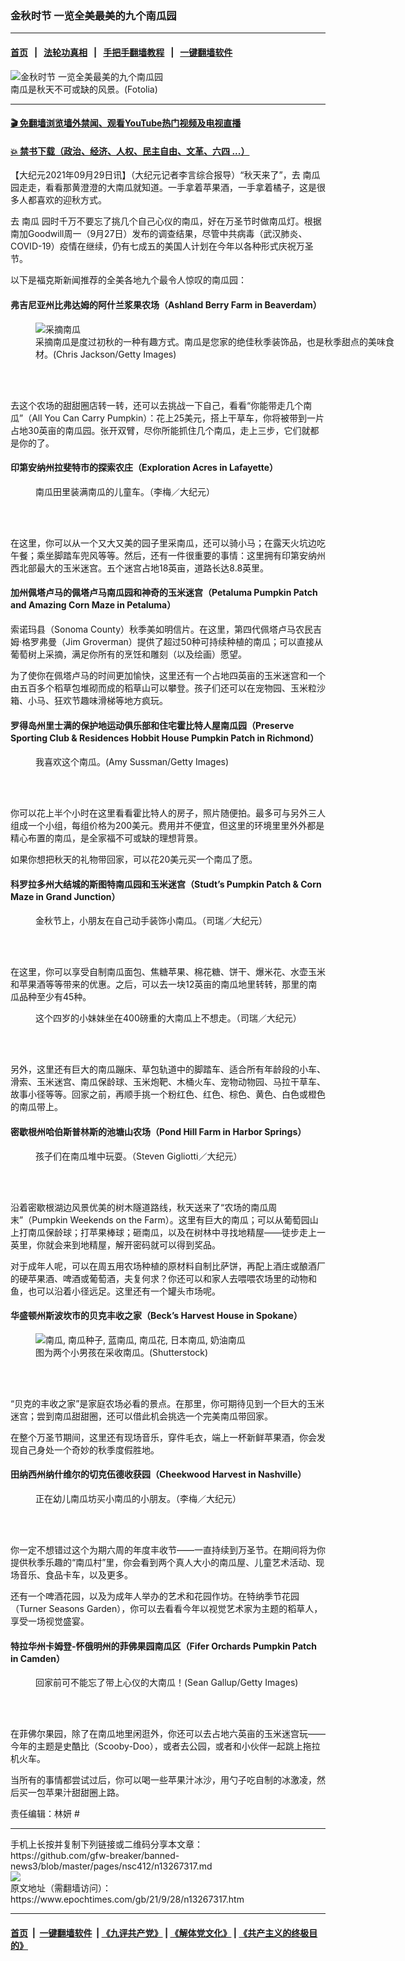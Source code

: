 ### 金秋时节 一览全美最美的九个南瓜园
------------------------

#### [首页](https://github.com/gfw-breaker/banned-news3/blob/master/README.md) &nbsp;&nbsp;|&nbsp;&nbsp; [法轮功真相](https://github.com/begood0513/basic/blob/master/README.md)  &nbsp;&nbsp;|&nbsp;&nbsp; [手把手翻墙教程](https://github.com/gfw-breaker/guides/wiki)  &nbsp;&nbsp;|&nbsp;&nbsp; [一键翻墙软件](https://github.com/gfw-breaker/nogfw/blob/master/README.md)  



<div><img alt="金秋时节 一览全美最美的九个南瓜园" class="attachment-djy_600_400 size-djy_600_400 wp-post-image" src="https://i.epochtimes.com/assets/uploads/2018/10/1709291553002483-600x400.jpg"/>
<div class="caption">
 南瓜是秋天不可或缺的风景。(Fotolia)
</div></div><hr/>

#### [ 🎬  免翻墙浏览墙外禁闻、观看YouTube热门视频及电视直播](https://github.com/gfw-breaker/HelloWorld)

#### [ 💥  禁书下载（政治、经济、人权、民主自由、文革、六四 ...）](https://github.com/gfw-breaker/books/blob/master/README.md)

<div><p>
 【大纪元2021年09月29日讯】（大纪元记者李言综合报导）“秋天来了”，去
 <ok href="https://www.epochtimes.com/gb/tag/%E5%8D%97%E7%93%9C.html">
  南瓜
 </ok>
 园走走，看看那黄澄澄的大南瓜就知道。一手拿着苹果酒，一手拿着橘子，这是很多人都喜欢的迎秋方式。
</p>
<p>
 去
 <ok href="https://www.epochtimes.com/gb/tag/%E5%8D%97%E7%93%9C.html">
  南瓜
 </ok>
 园时千万不要忘了挑几个自己心仪的南瓜，好在万圣节时做南瓜灯。根据南加Goodwill周一（9月27日）发布的调查结果，尽管中共病毒（武汉肺炎、COVID-19）疫情在继续，仍有七成五的美国人计划在今年以各种形式庆祝万圣节。
</p>
<p>
 以下是福克斯新闻推荐的全美各地九个最令人惊叹的南瓜园：
</p>
<h4>
 弗吉尼亚州比弗达姆的阿什兰浆果农场（Ashland Berry Farm in Beaverdam）
</h4>
<figure aria-describedby="caption-attachment-13256190" class="wp-caption aligncenter" id="attachment_13256190" style="width: 596px">
 <ok href="https://i.epochtimes.com/assets/uploads/2021/09/id13256190-GettyImages-1281628938.jpg" target="_blank">
  <img alt="采摘南瓜" class="size-medium_vertical wp-image-13256190" src="https://i.epochtimes.com/assets/uploads/2021/09/id13256190-GettyImages-1281628938-596x400.jpg"/>
 </ok>
 <br/><figcaption class="wp-caption-text" id="caption-attachment-13256190">
  采摘南瓜是度过初秋的一种有趣方式。南瓜是您家的绝佳秋季装饰品，也是秋季甜点的美味食材。(Chris Jackson/Getty Images)
 </figcaption><br/>
</figure><br/>
<p>
 去这个农场的甜甜圈店转一转，还可以去挑战一下自己，看看“你能带走几个南瓜”（All You Can Carry Pumpkin）：花上25美元，搭上干草车，你将被带到一片占地30英亩的南瓜园。张开双臂，尽你所能抓住几个南瓜，走上三步，它们就都是你的了。
</p>
<h4>
 印第安纳州拉斐特市的探索农庄（Exploration Acres in Lafayette）
</h4>
<figure aria-describedby="caption-attachment-11573014" class="wp-caption aligncenter" id="attachment_11573014" style="width: 533px">
 <ok href="https://i.epochtimes.com/assets/uploads/2019/10/IMG_4190.jpg" target="_blank">
  <img alt="" class="size-medium_vertical wp-image-11573014" src="https://i.epochtimes.com/assets/uploads/2019/10/IMG_4190-533x400.jpg"/>
 </ok>
 <br/><figcaption class="wp-caption-text" id="caption-attachment-11573014">
  南瓜田里装满南瓜的儿童车。（李梅／大纪元）
 </figcaption><br/>
</figure><br/>
<p>
 在这里，你可以从一个又大又美的园子里采南瓜，还可以骑小马；在露天火坑边吃午餐；乘坐脚踏车兜风等等。然后，还有一件很重要的事情：这里拥有印第安纳州西北部最大的玉米迷宫。五个迷宫占地18英亩，道路长达8.8英里。
</p>
<h4>
 加州佩塔卢马的佩塔卢马南瓜园和神奇的玉米迷宫（Petaluma Pumpkin Patch and Amazing Corn Maze in Petaluma）
</h4>
<p>
 索诺玛县（Sonoma County）秋季美如明信片。在这里，第四代佩塔卢马农民吉姆‧格罗弗曼（Jim Groverman）提供了超过50种可持续种植的南瓜；可以直接从葡萄树上采摘，满足你所有的烹饪和雕刻（以及绘画）愿望。
</p>
<p>
 为了使你在佩塔卢马的时间更加愉快，这里还有一个占地四英亩的玉米迷宫和一个由五百多个稻草包堆砌而成的稻草山可以攀登。孩子们还可以在宠物园、玉米粒沙箱、小马、狂欢节趣味滑梯等地方疯玩。
</p>
<h4>
 罗得岛州里士满的保护地运动俱乐部和住宅霍比特人屋南瓜园（Preserve Sporting Club &amp; Residences Hobbit House Pumpkin Patch in Richmond）
</h4>
<figure aria-describedby="caption-attachment-12465200" class="wp-caption aligncenter" id="attachment_12465200" style="width: 600px">
 <ok href="https://i.epochtimes.com/assets/uploads/2020/10/GettyImages-1278461082.jpg" target="_blank">
  <img alt="" class="size-medium_vertical wp-image-12465200" src="https://i.epochtimes.com/assets/uploads/2020/10/GettyImages-1278461082-600x400.jpg"/>
 </ok>
 <br/><figcaption class="wp-caption-text" id="caption-attachment-12465200">
  我喜欢这个南瓜。(Amy Sussman/Getty Images)
 </figcaption><br/>
</figure><br/>
<p>
 你可以花上半个小时在这里看看霍比特人的房子，照片随便拍。最多可与另外三人组成一个小组，每组价格为200美元。费用并不便宜，但这里的环境里里外外都是精心布置的南瓜，是全家福不可或缺的理想背景。
</p>
<p>
 如果你想把秋天的礼物带回家，可以花20美元买一个南瓜了愿。
</p>
<h4>
 科罗拉多州大结城的斯图特南瓜园和玉米迷宫（Studt’s Pumpkin Patch &amp; Corn Maze in Grand Junction）
</h4>
<figure aria-describedby="caption-attachment-13260365" class="wp-caption aligncenter" id="attachment_13260365" style="width: 600px">
 <ok href="https://i.epochtimes.com/assets/uploads/2021/09/id13260365-20210919-Wayne-10-r-e1632599269669.jpg" target="_blank">
  <img alt="" class="size-medium_vertical wp-image-13260365" src="https://i.epochtimes.com/assets/uploads/2021/09/id13260365-20210919-Wayne-10-r-600x400.jpg"/>
 </ok>
 <br/><figcaption class="wp-caption-text" id="caption-attachment-13260365">
  金秋节上，小朋友在自己动手装饰小南瓜。（司瑞／大纪元）
 </figcaption><br/>
</figure><br/>
<p>
 在这里，你可以享受自制南瓜面包、焦糖苹果、棉花糖、饼干、爆米花、水壶玉米和苹果酒等等带来的优惠。之后，可以去一块12英亩的南瓜地里转转，那里的南瓜品种至少有45种。
</p>
<figure aria-describedby="caption-attachment-5930005" class="wp-caption aligncenter" id="attachment_5930005" style="width: 533px">
 <ok href="https://i.epochtimes.com/assets/uploads/2010/11/1011152248242088_1.jpg" target="_blank">
  <img alt="" class="size-medium_vertical wp-image-5930005" src="https://i.epochtimes.com/assets/uploads/2010/11/1011152248242088_1-533x400.jpg"/>
 </ok>
 <br/><figcaption class="wp-caption-text" id="caption-attachment-5930005">
  这个四岁的小妹妹坐在400磅重的大南瓜上不想走。（司瑞／大纪元）
 </figcaption><br/>
</figure><br/>
<p>
 另外，这里还有巨大的南瓜蹦床、草包轨道中的脚踏车、适合所有年龄段的小车、滑索、玉米迷宫、南瓜保龄球、玉米炮靶、木桶火车、宠物动物园、马拉干草车、故事小径等等。回家之前，再顺手挑一个粉红色、红色、棕色、黄色、白色或橙色的南瓜带上。
</p>
<h4>
 密歇根州哈伯斯普林斯的池塘山农场（Pond Hill Farm in Harbor Springs）
</h4>
<figure aria-describedby="caption-attachment-7146561" class="wp-caption aligncenter" id="attachment_7146561" style="width: 504px">
 <ok href="https://i.epochtimes.com/assets/uploads/2006/10/610242052301614.jpg" target="_blank">
  <img alt="" class="size-full wp-image-7146561" src="https://i.epochtimes.com/assets/uploads/2006/10/610242052301614.jpg"/>
 </ok>
 <br/><figcaption class="wp-caption-text" id="caption-attachment-7146561">
  孩子们在南瓜堆中玩耍。（Steven Gigliotti／大纪元）
 </figcaption><br/>
</figure><br/>
<p>
 沿着密歇根湖边风景优美的树木隧道路线，秋天送来了“农场的南瓜周末”（Pumpkin Weekends on the Farm）。这里有巨大的南瓜；可以从葡萄园山上打南瓜保龄球；打苹果棒球；砸南瓜，以及在树林中寻找地精屋——徒步走上一英里，你就会来到地精屋，解开密码就可以得到奖品。
</p>
<p>
 对于成年人呢，可以在周五用农场种植的原材料自制比萨饼，再配上酒庄或酿酒厂的硬苹果酒、啤酒或葡萄酒，夫复何求？你还可以和家人去喂喂农场里的动物和鱼，也可以沿着小径远足。这里还有一个罐头市场呢。
</p>
<h4>
 华盛顿州斯波坎市的贝克丰收之家（Beck’s Harvest House in Spokane）
</h4>
<figure aria-describedby="caption-attachment-12419948" class="wp-caption aligncenter" id="attachment_12419948" style="width: 600px">
 <ok href="https://i.epochtimes.com/assets/uploads/2020/09/shutterstock_285656753.jpg" target="_blank">
  <img alt="南瓜, 南瓜种子, 蓝南瓜, 南瓜花, 日本南瓜, 奶油南瓜" class="size-medium_vertical wp-image-12419948" src="https://i.epochtimes.com/assets/uploads/2020/09/shutterstock_285656753-600x400.jpg"/>
 </ok>
 <br/><figcaption class="wp-caption-text" id="caption-attachment-12419948">
  图为两个小男孩在采收南瓜。(Shutterstock)
 </figcaption><br/>
</figure><br/>
<p>
 “贝克的丰收之家”是家庭农场必看的景点。在那里，你可期待见到一个巨大的玉米迷宫；尝到南瓜甜甜圈，还可以借此机会挑选一个完美南瓜带回家。
</p>
<p>
 在整个万圣节期间，这里还有现场音乐，穿件毛衣，端上一杯新鲜苹果酒，你会发现自己身处一个奇妙的秋季度假胜地。
</p>
<h4>
 田纳西州纳什维尔的切克伍德收获园（Cheekwood Harvest in Nashville）
</h4>
<figure aria-describedby="caption-attachment-11573022" class="wp-caption aligncenter" id="attachment_11573022" style="width: 533px">
 <ok href="https://i.epochtimes.com/assets/uploads/2019/10/IMG_4261.jpg" target="_blank">
  <img alt="" class="size-medium_vertical wp-image-11573022" src="https://i.epochtimes.com/assets/uploads/2019/10/IMG_4261-533x400.jpg"/>
 </ok>
 <br/><figcaption class="wp-caption-text" id="caption-attachment-11573022">
  正在幼儿南瓜坊买小南瓜的小朋友。（李梅／大纪元）
 </figcaption><br/>
</figure><br/>
<p>
 你一定不想错过这个为期六周的年度丰收节——一直持续到万圣节。在期间将为你提供秋季乐趣的“南瓜村”里，你会看到两个真人大小的南瓜屋、儿童艺术活动、现场音乐、食品卡车，以及更多。
</p>
<p>
 还有一个啤酒花园，以及为成年人举办的艺术和花园作坊。在特纳季节花园（Turner Seasons Garden），你可以去看看今年以视觉艺术家为主题的稻草人，享受一场视觉盛宴。
</p>
<h4>
 特拉华州卡姆登-怀俄明州的菲佛果园南瓜区（Fifer Orchards Pumpkin Patch in Camden）
</h4>
<figure aria-describedby="caption-attachment-6851463" class="wp-caption aligncenter" id="attachment_6851463" style="width: 600px">
 <ok href="https://i.epochtimes.com/assets/uploads/2009/10/910200339062208.jpg" target="_blank">
  <img alt="" class="size-medium_vertical wp-image-6851463" src="https://i.epochtimes.com/assets/uploads/2009/10/910200339062208-600x400.jpg"/>
 </ok>
 <br/><figcaption class="wp-caption-text" id="caption-attachment-6851463">
  回家前可不能忘了带上心仪的大南瓜！(Sean Gallup/Getty Images)
 </figcaption><br/>
</figure><br/>
<p>
 在菲佛尔果园，除了在南瓜地里闲逛外，你还可以去占地六英亩的玉米迷宫玩——今年的主题是史酷比（Scooby-Doo），或者去公园，或者和小伙伴一起跳上拖拉机火车。
</p>
<p>
 当所有的事情都尝试过后，你可以喝一些苹果汁冰沙，用勺子吃自制的冰激凌，然后买一包苹果汁甜甜圈上路。
</p>
<p>
 责任编辑：林妍 #
</p>
</div>
<hr/>
手机上长按并复制下列链接或二维码分享本文章：<br/>
https://github.com/gfw-breaker/banned-news3/blob/master/pages/nsc412/n13267317.md <br/>
<a href='https://github.com/gfw-breaker/banned-news3/blob/master/pages/nsc412/n13267317.md'><img src='https://github.com/gfw-breaker/banned-news3/blob/master/pages/nsc412/n13267317.md.png'/></a> <br/>
原文地址（需翻墙访问）：https://www.epochtimes.com/gb/21/9/28/n13267317.htm


------------------------
#### [首页](https://github.com/gfw-breaker/banned-news3/blob/master/README.md) &nbsp;|&nbsp; [一键翻墙软件](https://github.com/gfw-breaker/nogfw/blob/master/README.md) &nbsp;| [《九评共产党》](https://github.com/gfw-breaker/9ping.md/blob/master/README.md#九评之一评共产党是什么) | [《解体党文化》](https://github.com/gfw-breaker/jtdwh.md/blob/master/README.md) | [《共产主义的终极目的》](https://github.com/gfw-breaker/gczydzjmd.md/blob/master/README.md)


<img src='http://gfw-breaker.win/banned-news3/pages/nsc412/n13267317.md' width='0px' height='0px'/>